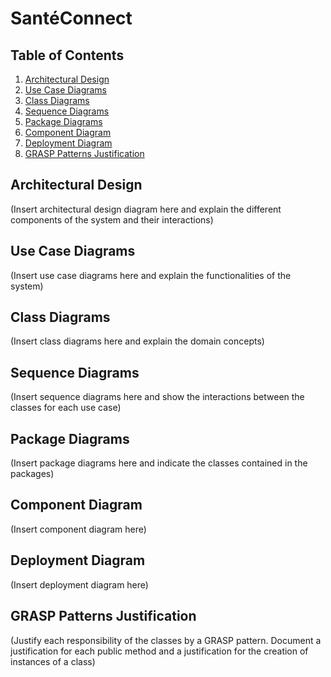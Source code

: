 # SantéConnect

## Table of Contents
1. [Architectural Design](#architectural-design)
2. [Use Case Diagrams](#use-case-diagrams)
3. [Class Diagrams](#class-diagrams)
4. [Sequence Diagrams](#sequence-diagrams)
5. [Package Diagrams](#package-diagrams)
6. [Component Diagram](#component-diagram)
7. [Deployment Diagram](#deployment-diagram)
8. [GRASP Patterns Justification](#grasp-patterns-justification)

## Architectural Design
(Insert architectural design diagram here and explain the different components of the system and their interactions)

## Use Case Diagrams
(Insert use case diagrams here and explain the functionalities of the system)

## Class Diagrams
(Insert class diagrams here and explain the domain concepts)

## Sequence Diagrams
(Insert sequence diagrams here and show the interactions between the classes for each use case)

## Package Diagrams
(Insert package diagrams here and indicate the classes contained in the packages)

## Component Diagram
(Insert component diagram here)

## Deployment Diagram
(Insert deployment diagram here)

## GRASP Patterns Justification
(Justify each responsibility of the classes by a GRASP pattern. Document a justification for each public method and a justification for the creation of instances of a class)